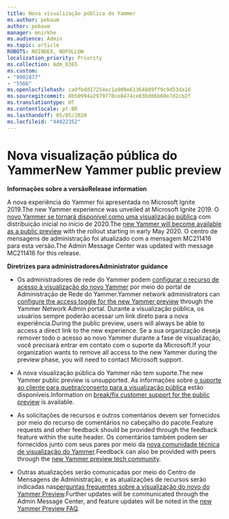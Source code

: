 ```yaml
---
title: Nova visualização pública do Yammer
ms.author: pebaum
author: pebaum
manager: mnirkhe
ms.audience: Admin
ms.topic: article
ROBOTS: NOINDEX, NOFOLLOW
localization_priority: Priority
ms.collection: Adm_O365
ms.custom:
- "9002877"
- "5566"
ms.openlocfilehash: ca0fbdd17254ec1a909e613648d9ff9c9d53da16
ms.sourcegitcommit: 8b50994a2979778ce8474ce83bd86b60e7d2cb2f
ms.translationtype: HT
ms.contentlocale: pt-BR
ms.lasthandoff: 05/05/2020
ms.locfileid: "44022352"
---
```

# <a name="new-yammer-public-preview"></a><span data-ttu-id="a7529-102">Nova visualização pública do Yammer</span><span class="sxs-lookup"><span data-stu-id="a7529-102">New Yammer public preview</span></span>

<span data-ttu-id="a7529-103">**Informações sobre a versão**</span><span class="sxs-lookup"><span data-stu-id="a7529-103">**Release information**</span></span>

<span data-ttu-id="a7529-104">A nova experiência do Yammer foi apresentada no Microsoft Ignite 2019.</span><span class="sxs-lookup"><span data-stu-id="a7529-104">The new Yammer experience was unveiled at Microsoft Ignite 2019.</span></span> <span data-ttu-id="a7529-105">O [novo Yammer se tornará disponível como uma visualização pública](https://docs.microsoft.com/yammer/get-started-with-yammer/newyammer-faq) com distribuição inicial no início de 2020.</span><span class="sxs-lookup"><span data-stu-id="a7529-105">The [new Yammer will become available as a public preview](https://docs.microsoft.com/yammer/get-started-with-yammer/newyammer-faq) with the rollout starting in early May 2020.</span></span> <span data-ttu-id="a7529-106">O centro de mensagens de administração foi atualizado com a mensagem MC211416 para esta versão.</span><span class="sxs-lookup"><span data-stu-id="a7529-106">The Admin Message Center was updated with message MC211416 for this release.</span></span>

<span data-ttu-id="a7529-107">**Diretrizes para administradores**</span><span class="sxs-lookup"><span data-stu-id="a7529-107">**Administrator guidance**</span></span>

- <span data-ttu-id="a7529-108">Os administradores de rede do Yammer podem [configurar o recurso de acesso à visualização do novo Yammer](https://docs.microsoft.com/yammer/get-started-with-yammer/administrative-settings-opt-in-newyammer) por meio do portal de Administração de Rede do Yammer.</span><span class="sxs-lookup"><span data-stu-id="a7529-108">Yammer network administrators can [configure the access toggle for the new Yammer preview](https://docs.microsoft.com/yammer/get-started-with-yammer/administrative-settings-opt-in-newyammer) through the Yammer Network Admin portal.</span></span> <span data-ttu-id="a7529-109">Durante a visualização pública, os usuários sempre poderão acessar um link direto para a nova experiência.</span><span class="sxs-lookup"><span data-stu-id="a7529-109">During the public preview, users will always be able to access a direct link to the new experience.</span></span> <span data-ttu-id="a7529-110">Se a sua organização deseja remover todo o acesso ao novo Yammer durante a fase de visualização, você precisará entrar em contato com o suporte da Microsoft.</span><span class="sxs-lookup"><span data-stu-id="a7529-110">If your organization wants to remove all access to the new Yammer during the preview phase, you will need to contact Microsoft support.</span></span>

- <span data-ttu-id="a7529-111">A nova visualização pública do Yammer não tem suporte.</span><span class="sxs-lookup"><span data-stu-id="a7529-111">The new Yammer public preview is unsupported.</span></span> <span data-ttu-id="a7529-112">As informações sobre [o suporte ao cliente para quebra/conserto para a visualização pública](https://docs.microsoft.com/yammer/get-started-with-yammer/newyammer-faq#yammer-preview-customer-support) estão disponíveis.</span><span class="sxs-lookup"><span data-stu-id="a7529-112">Information on [break/fix customer support for the public preview](https://docs.microsoft.com/yammer/get-started-with-yammer/newyammer-faq#yammer-preview-customer-support) is available.</span></span>

- <span data-ttu-id="a7529-113">As solicitações de recursos e outros comentários devem ser fornecidos por meio do recurso de comentários no cabeçalho do pacote.</span><span class="sxs-lookup"><span data-stu-id="a7529-113">Feature requests and other feedback should be provided through the feedback feature within the suite header.</span></span> <span data-ttu-id="a7529-114">Os comentários também podem ser fornecidos junto com seus pares por meio da [nova comunidade técnica de visualização do Yammer](https://techcommunity.microsoft.com/t5/new-yammer-preview/bd-p/NewYammerPreview).</span><span class="sxs-lookup"><span data-stu-id="a7529-114">Feedback can also be provided with peers through the [new Yammer preview tech community](https://techcommunity.microsoft.com/t5/new-yammer-preview/bd-p/NewYammerPreview).</span></span>

- <span data-ttu-id="a7529-115">Outras atualizações serão comunicadas por meio do Centro de Mensagens de Administração, e as atualizações de recursos serão indicadas nas[perguntas frequentes sobre a visualização do novo do Yammer Preview](https://docs.microsoft.com/yammer/get-started-with-yammer/newyammer-faq).</span><span class="sxs-lookup"><span data-stu-id="a7529-115">Further updates will be communicated through the Admin Message Center, and feature updates will be noted in the [new Yammer Preview FAQ](https://docs.microsoft.com/yammer/get-started-with-yammer/newyammer-faq).</span></span>
